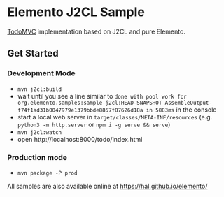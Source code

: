 # Elemento J2CL Sample

[TodoMVC](http://todomvc.com/) implementation based on J2CL and pure Elemento.

## Get Started

### Development Mode

- `mvn j2cl:build`
- wait until you see a line similar to `done with pool work for org.elemento.samples:sample-j2cl:HEAD-SNAPSHOT AssembleOutput-f74f1ad31b0047979e1379bbde8857f87626d18a in 5883ms` in the console
- start a local web server in `target/classes/META-INF/resources` (e.g. `python3 -m http.server` or `npm i -g serve && serve`)
- `mvn j2cl:watch`
- open http://localhost:8000/todo/index.html

### Production mode

- `mvn package -P prod`

All samples are also available online at https://hal.github.io/elemento/
